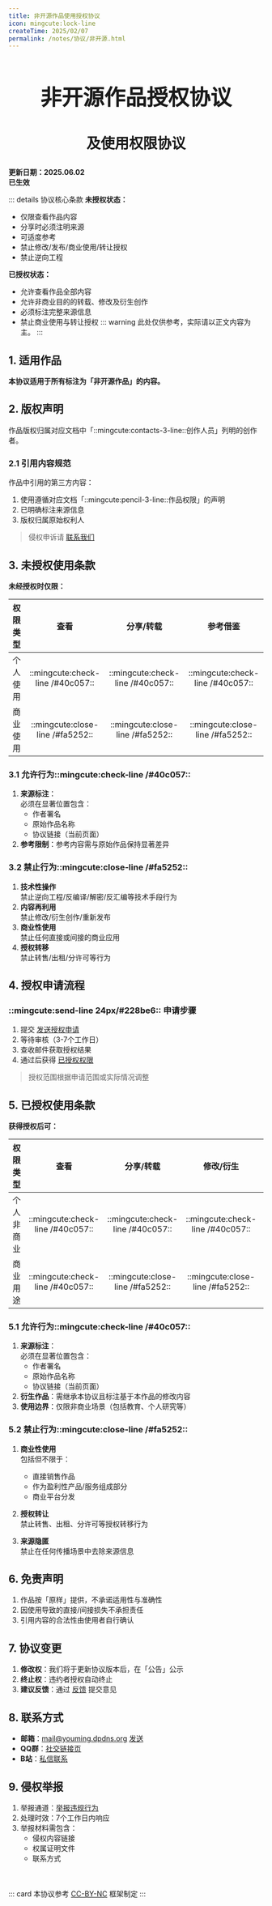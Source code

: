```yaml
---
title: 非开源作品使用授权协议
icon: mingcute:lock-line
createTime: 2025/02/07
permalink: /notes/协议/非开源.html
---
```


<div style="text-align: center;">
    <p style="font-size: 42px; font-weight: 650; margin-top: 60px">非开源作品授权协议</p>
    <p style="font-size: 28px; font-weight: 650; margin-top: 20px">及使用权限协议</p>
</div>

**更新日期：2025.06.02**  
**已生效**

::: details 协议核心条款
**未授权状态：**
- 仅限查看作品内容
- 分享时必须注明来源
- 可适度参考
- 禁止修改/发布/商业使用/转让授权
- 禁止逆向工程

**已授权状态：**
- 允许查看作品全部内容
- 允许非商业目的的转载、修改及衍生创作
- 必须标注完整来源信息
- 禁止商业使用与转让授权
::: warning 此处仅供参考，实际请以正文内容为主。
:::

## 1. 适用作品

**本协议适用于所有标注为「非开源作品」的内容。**

## 2. 版权声明

作品版权归属对应文档中「::mingcute:contacts-3-line::创作人员」列明的创作者。

### 2.1 引用内容规范

作品中引用的第三方内容：
1. 使用遵循对应文档「::mingcute:pencil-3-line::作品权限」的声明
2. 已明确标注来源信息
3. 版权归属原始权利人

> 侵权申诉请 [联系我们](#_6-联系方式)

## 3. 未授权使用条款

**未经授权时仅限：**

| 权限类型 | 查看 | 分享/转载 | 参考借鉴 |
| :- | :-: | :-: | :-: |
| 个人使用 | ::mingcute:check-line /#40c057:: | ::mingcute:check-line /#40c057:: | ::mingcute:check-line /#40c057:: |
| 商业使用 | ::mingcute:close-line /#fa5252:: | ::mingcute:close-line /#fa5252:: | ::mingcute:close-line /#fa5252:: |

### 3.1 允许行为::mingcute:check-line /#40c057::

1. **来源标注**：  
  必须在显著位置包含：
    - 作者署名
    - 原始作品名称
    - 协议链接（当前页面）
2. **参考限制**：参考内容需与原始作品保持显著差异

### 3.2 禁止行为::mingcute:close-line /#fa5252::

1. **技术性操作**  
  禁止逆向工程/反编译/解密/反汇编等技术手段行为
2. **内容再利用**  
  禁止修改/衍生创作/重新发布
3. **商业性使用**  
  禁止任何直接或间接的商业应用
4. **授权转移**  
  禁止转售/出租/分许可等行为

## 4. 授权申请流程

### ::mingcute:send-line 24px/#228be6:: 申请步骤

1. 提交 [发送授权申请](/notes/反馈中心/发送授权申请.html)
2. 等待审核（3-7个工作日）
3. 查收邮件获取授权结果
4. 通过后获得 [已授权权限](#_5-已授权使用条款)

> 授权范围根据申请范围或实际情况调整

## 5. 已授权使用条款

**获得授权后可：**

| 权限类型 | 查看 | 分享/转载 | 修改/衍生 | 发布 |
| :- | :-: | :-: | :-: | :-: |
| 个人非商业 | ::mingcute:check-line /#40c057:: | ::mingcute:check-line /#40c057:: | ::mingcute:check-line /#40c057:: | ::mingcute:check-line /#40c057:: |
| 商业用途 | ::mingcute:check-line /#40c057:: | ::mingcute:close-line /#fa5252:: | ::mingcute:close-line /#fa5252:: | ::mingcute:close-line /#fa5252:: |

### 5.1 允许行为::mingcute:check-line /#40c057::

1. **来源标注**：  
  必须在显著位置包含：
    - 作者署名
    - 原始作品名称
    - 协议链接（当前页面）
2. **衍生作品**：需继承本协议且标注基于本作品的修改内容
3. **使用边界**：仅限非商业场景（包括教育、个人研究等）

### 5.2 禁止行为::mingcute:close-line /#fa5252::

1. **商业性使用**  
  包括但不限于：
    - 直接销售作品
    - 作为盈利性产品/服务组成部分
    - 商业平台分发
  
2. **授权转让**  
  禁止转售、出租、分许可等授权转移行为

3. **来源隐匿**  
  禁止在任何传播场景中去除来源信息

## 6. 免责声明

1. 作品按「原样」提供，不承诺适用性与准确性
2. 因使用导致的直接/间接损失不承担责任
3. 引用内容的合法性由使用者自行确认

## 7. 协议变更

1. **修改权**：我们将于更新协议版本后，在「公告」公示
2. **终止权**：违约者授权自动终止
3. **建议反馈**：通过 [反馈](/notes/反馈中心/反馈.html) 提交意见

## 8. 联系方式

- **邮箱**：mail@youming.dpdns.org  [发送](mailto:mail@youming.dpdns.org)
- **QQ群**：[社交链接页](/notes/更多/链接.html#qq-群)
- **B站**：[私信联系](https://space.bilibili.com/1337092956)

## 9. 侵权举报

1. 举报通道：[举报违规行为](/notes/反馈中心/举报违规行为.html)
2. 处理时效：7个工作日内响应
3. 举报材料需包含：
   - 侵权内容链接
   - 权属证明文件
   - 联系方式

<p style="margin-top: 50px"></p>

::: card
本协议参考 [CC-BY-NC](https://creativecommons.org/) 框架制定
:::